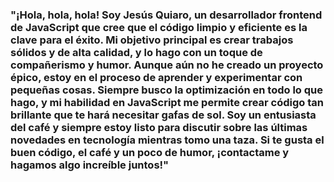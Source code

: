 ### "¡Hola, hola, hola! Soy Jesús Quiaro, un desarrollador frontend de JavaScript que cree que el código limpio y eficiente es la clave para el éxito. Mi objetivo principal es crear trabajos sólidos y de alta calidad, y lo hago con un toque de compañerismo y humor. Aunque aún no he creado un proyecto épico, estoy en el proceso de aprender y experimentar con pequeñas cosas. Siempre busco la optimización en todo lo que hago, y mi habilidad en JavaScript me permite crear código tan brillante que te hará necesitar gafas de sol. Soy un entusiasta del café y siempre estoy listo para discutir sobre las últimas novedades en tecnología mientras tomo una taza. Si te gusta el buen código, el café y un poco de humor, ¡contactame y hagamos algo increíble juntos!"

<!--
**chuiito/chuiito** is a ✨ _special_ ✨ repository because its `README.md` (this file) appears on your GitHub profile.

Here are some ideas to get you started:

- 🔭 I’m currently working on ...
- 🌱 I’m currently learning ...
- 👯 I’m looking to collaborate on ...
- 🤔 I’m looking for help with ...
- 💬 Ask me about ...
- 📫 How to reach me: ...
- 😄 Pronouns: ...
- ⚡ Fun fact: ...
-->
